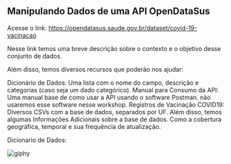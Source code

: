 ## Manipulando Dados de uma API OpenDataSus

Acesse o link: https://opendatasus.saude.gov.br/dataset/covid-19-vacinacao

Nesse link temos uma breve descrição sobre o contexto e o objetivo desse conjunto de dados.

Além disso, temos diversos recursos que poderão nos ajudar:

Dicionário de Dados: Uma lista com o nome do campo, descrição e categorias (caso seja um dado categórico).
Manual para Consumo da API: Uma manual base de como usar a API usando o software Postman. não usaremos esse software nesse workshop.
Registros de Vacinação COVID19: Diversos CSVs com a base de dados, separados por UF.
Além disso, temos algumas Informações Adicionais sobre a base de dados. Como a cobertura geográfica, temporal e sua frequência de atualização.

Dicionario de Dados:

![giphy](https://github.com/Giovanacarmazio/Manipulacao-dados-API/blob/f80487247eae107714889931d0b05b3bde7d3dd7/dicionario_de_dados.png)
